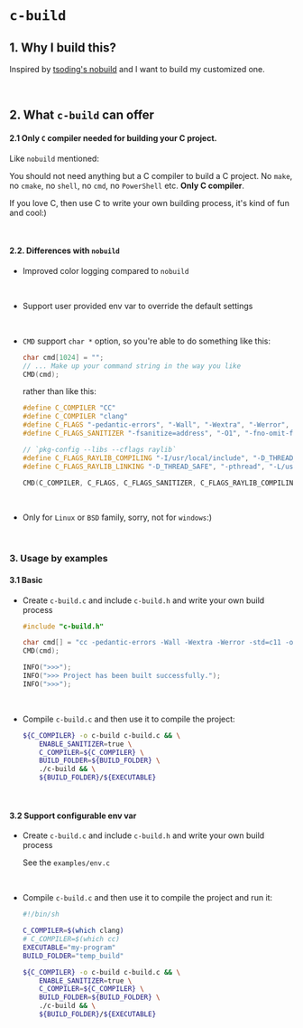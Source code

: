 # `c-build`

## 1. Why I build this?

Inspired by [tsoding's nobuild](https://github.com/tsoding/nobuild) and I want
to build my customized one.

</br>


## 2. What `c-build` can offer

#### 2.1 Only `C` compiler needed for building your C project.

Like `nobuild` mentioned:

You should not need anything but a C compiler to build a C project. No
`make`, no `cmake`, no `shell`, no `cmd`, no `PowerShell` etc. **Only C
compiler**.

If you love C, then use C to write your own building process, it's kind of
fun and cool:)

</br>

#### 2.2. Differences with `nobuild`

- Improved color logging compared to `nobuild`

</br>

- Support user provided env var to override the default settings

</br>

- `CMD` support `char *` option, so you're able to do something like this:

    ```c
    char cmd[1024] = "";
    // ... Make up your command string in the way you like
    CMD(cmd);
    ```

    rather than like this:

    ```c
    #define C_COMPILER "CC"
    #define C_COMPILER "clang"
    #define C_FLAGS "-pedantic-errors", "-Wall", "-Wextra", "-Werror", "-std=c11"
    #define C_FLAGS_SANITIZER "-fsanitize=address", "-O1", "-fno-omit-frame-pointer"

    // `pkg-config --libs --cflags raylib`
    #define C_FLAGS_RAYLIB_COMPILING "-I/usr/local/include", "-D_THREAD_SAFE", "-pthread"
    #define C_FLAGS_RAYLIB_LINKING "-D_THREAD_SAFE", "-pthread", "-L/usr/local/lib", "-lraylib"

    CMD(C_COMPILER, C_FLAGS, C_FLAGS_SANITIZER, C_FLAGS_RAYLIB_COMPILING, EXTRA_C_FLAGS, "-o", obj_file, "-c", source_file);
    ```

    </br>

- Only for `Linux` or `BSD` family, sorry, not for `windows`:)


    </br>

### 3. Usage by examples

#### 3.1 Basic

- Create `c-build.c` and include `c-build.h` and write your own build process

    ```c
    #include "c-build.h"

    char cmd[] = "cc -pedantic-errors -Wall -Wextra -Werror -std=c11 -o main src/main.c";
    CMD(cmd);

    INFO(">>>");
    INFO(">>> Project has been built successfully.");
    INFO(">>>");
    ```

    </br>

- Compile `c-build.c` and then use it to compile the project:

    ```bash
    ${C_COMPILER} -o c-build c-build.c && \
        ENABLE_SANITIZER=true \
        C_COMPILER=${C_COMPILER} \
        BUILD_FOLDER=${BUILD_FOLDER} \
        ./c-build && \
        ${BUILD_FOLDER}/${EXECUTABLE}
    ```

    </br>


#### 3.2 Support configurable env var

- Create `c-build.c` and include `c-build.h` and write your own build process

    See the `examples/env.c`

    </br>

- Compile `c-build.c` and then use it to compile the project and run it:

    ```bash
    #!/bin/sh

    C_COMPILER=$(which clang)
    # C_COMPILER=$(which cc)
    EXECUTABLE="my-program"
    BUILD_FOLDER="temp_build"

    ${C_COMPILER} -o c-build c-build.c && \
        ENABLE_SANITIZER=true \
        C_COMPILER=${C_COMPILER} \
        BUILD_FOLDER=${BUILD_FOLDER} \
        ./c-build && \
        ${BUILD_FOLDER}/${EXECUTABLE}
    ```

    </br>


